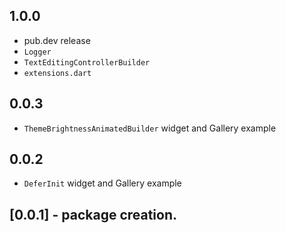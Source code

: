 ## 1.0.0
* pub.dev release
* `Logger`
* `TextEditingControllerBuilder`
* `extensions.dart`
## 0.0.3
* `ThemeBrightnessAnimatedBuilder` widget and Gallery example
## 0.0.2
* `DeferInit` widget and Gallery example
## [0.0.1] - package creation.
